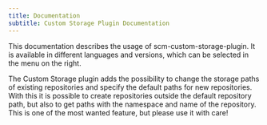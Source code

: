 ```yaml
---
title: Documentation
subtitle: Custom Storage Plugin Documentation
---
```

This documentation describes the usage of scm-custom-storage-plugin. It is available in different languages and versions,
which can be selected in the menu on the right.

The Custom Storage plugin adds the possibility to change the storage paths of existing repositories and specify the
default paths for new repositories. With this it is possible to create repositories outside the default repository path,
but also to get paths with the namespace and name of the repository. This is one of the most wanted feature, but please
use it with care!
